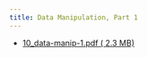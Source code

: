 ```yaml
---
title: Data Manipulation, Part 1
---
```


- [10_data-manip-1.pdf ( <i class="far fa-file-pdf"></i> 2.3 MB)](../../files/slides/10_data-manip-1.pdf)
